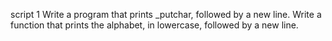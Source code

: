 script 1 Write a program that prints _putchar, followed by a new line.
Write a function that prints the alphabet, in lowercase, followed by a new line.
